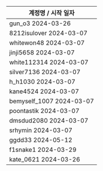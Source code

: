 | 계정명 / 시작 일자|
|--------|
| gun_o3 2024-03-26 |
| 8212isulover 2024-03-07 |
| whitewon48 2024-03-07 |
| jinji5658 2024-03-07 |
| white112314 2024-03-07 |
| silver7136 2024-03-07 |
| h_h1030 2024-03-07 |
| kane4524 2024-03-07 |
| bemyself_1007 2024-03-07 |
| poontastik 2024-03-07 |
| dmsdud2080 2024-03-07 |
| srhymin 2024-03-07 |
| ggdd33 2024-05-12 |
| f1snake1 2024-03-29 |
| kate_0621 2024-03-26 |
